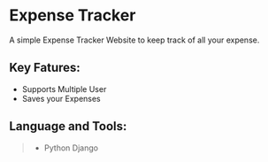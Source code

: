 # Expense Tracker

A simple Expense Tracker Website to keep track of all your expense.

## Key Fatures:
- Supports Multiple User 
- Saves your Expenses 


## Language and Tools:
> * Python
> Django
